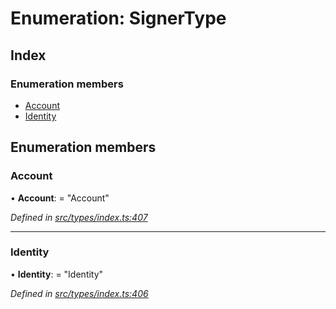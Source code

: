 # Enumeration: SignerType

## Index

### Enumeration members

* [Account](signertype.md#account)
* [Identity](signertype.md#identity)

## Enumeration members

###  Account

• **Account**: = "Account"

*Defined in [src/types/index.ts:407](https://github.com/PolymathNetwork/polymesh-sdk/blob/b3cdc9b/src/types/index.ts#L407)*

___

###  Identity

• **Identity**: = "Identity"

*Defined in [src/types/index.ts:406](https://github.com/PolymathNetwork/polymesh-sdk/blob/b3cdc9b/src/types/index.ts#L406)*
